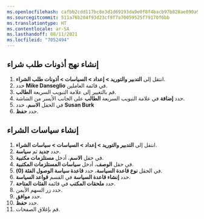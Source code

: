 ```yaml
---
ms.openlocfilehash: cafbb2cdd117bc8e3d1d69193da9e0f8f4bacb97b828ae090a911c1ceb9e8024
ms.sourcegitcommit: 511a76b204f93d23cf9f7a70059525f79170f6bb
ms.translationtype: HT
ms.contentlocale: ar-SA
ms.lasthandoff: 08/11/2021
ms.locfileid: "7052494"
---
```

## <a name="create-a-purchase-requisition-permission-policy"></a>إنشاء نهج أذونات طلب شراء

1.  انتقل إلى **التدبير والتوريد > إعداد > السياسات > أذونات طلب الشراء**.
2.  حدد **Mike Danseglio** في قائمة العاملين.
3.  قم بالتغيير إلى علامة التبويب السريعة **الطالب**.
4.  حدد **إضافة** في علامة التبويب السريعة **الطالب** على الجانب الأيسر من الشاشة.
5.  في الحقل **الاسم**، حدد **Susan Burk**
6.  حدد **حفظ**.

## <a name="create-a-purchasing-policy"></a>إنشاء سياسات الشراء
 
1.  انتقل إلى **التدبير والتوريد > إعداد > السياسات > سياسات الشراء**.
2.  حدد **جديد** ثم **سياسة**.
3.  في حقل **الاسم**، أدخل **مستلزمات مكتبية‬**.
4.  في حقل **الوصف**، أدخل **سياسات المستلزمات المكتبية‬**.
5.  في الحقل **نوع قاعدة السياسة**، حدد **قاعدة سياسة الوصول الفئة (0)**.
6.  حدد **إنشاء قاعدة السياسة** في القسم **قواعد السياسة**.
7.  حدد **ملحقات المكتب** في قائمة **الفئات المتاحة**.
8.  حدد زر السهم الأيمن.
9.  حدد **موافق**.
10. حدد **حفظ**.
11. قم بإغلاق الصفحات.



